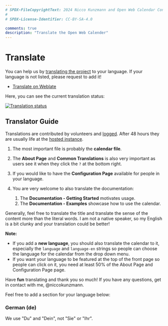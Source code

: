 ```yaml
---
# SPDX-FileCopyrightText: 2024 Nicco Kunzmann and Open Web Calendar Contributors <https://open-web-calendar.quelltext.eu/>
#
# SPDX-License-Identifier: CC-BY-SA-4.0

comments: true
description: "Translate the Open Web Calender"
---
```


# Translate

You can help us by [translating the project]({{link.weblate}}) to your language.
If your language is not listed, please request to add it!

- [Translate on Weblate]({{link.weblate}})

Here, you can see the current translation status:

[![Translation status](https://hosted.weblate.org/widgets/open-web-calendar/-/multi-auto.svg)]({{link.weblate}})

## Translator Guide

Translations are contributed by volunteers and [logged](changelog.md).
After 48 hours they are usually life at the [hosted instance]({{link.web}}).

1. The most important file is probably the **calendar file**.
2. The **About Page** and **Common Translations** is also very important as users see it when they click the `?` at the bottom right.
3. If you would like to have the **Configuration Page** available for people in your language.
4. You are very welcome to also translate the documentation:

    1. The **Documentation - Getting Started** motivates usage.
    2. The **Documentation - Examples** showcase how to use the calendar.

Generally, feel free to translate the title and translate the sense of the content more than the literal words.
I am not a native speaker, so my English is a bit clunky and your translation could be better!

**Note:**

- If you add a **new language**, you should also translate the calendar to it, especially the `language` and `language-en` strings so people can choose the language for the calendar from the drop down menu.
- If you want your language to be featured at the top of the front page so people can click on it, you need at least 50% of the About Page and Configuration Page page.

Have **fun** translating and thank you so much! If you have any questions, get in contact with me, @niccokunzmann.

Feel free to add a section for your language below:

### German (de)

We use "Du" and "Dein", not "Sie" or "Ihr".
